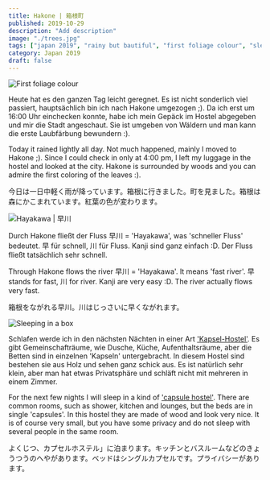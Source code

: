 ```yaml
---
title: Hakone | 箱根町
published: 2019-10-29
description: "Add description"
image: "./trees.jpg"
tags: ["japan 2019", "rainy but bautiful", "first foliage colour", "sleeping in a box"]
category: Japan 2019
draft: false
---
```


![First foliage colour](./trees.jpg)

Heute hat es den ganzen Tag leicht geregnet. Es ist nicht sonderlich viel passiert, hauptsächlich bin ich nach Hakone umgezogen ;). Da ich erst um 16:00 Uhr einchecken konnte, habe ich mein Gepäck im Hostel abgegeben und mir die Stadt angeschaut. Sie ist umgeben von Wäldern und man kann die erste Laubfärbung bewundern :). 

Today it rained lightly all day. Not much happened, mainly I moved to Hakone ;). Since I could check in only at 4:00 pm, I left my luggage in the hostel and looked at the city. Hakone is surrounded by woods and you can admire the first coloring of the leaves :).

今日は一日中軽く雨が降っています。箱根に行きました。町を見ました。箱根は森にかこまれています。紅葉の色が変わります。

![Hayakawa | 早川](./kawa.jpg)

Durch Hakone fließt der Fluss 早川 = 'Hayakawa', was 'schneller Fluss' bedeutet. 早 für schnell,
川 für Fluss. Kanji sind ganz einfach :D. Der Fluss fließt tatsächlich sehr schnell.

Through Hakone flows the river 早川 = 'Hayakawa'. It means 'fast river'. 早 stands for fast,
川 for river. Kanji are very easy :D. The river actually flows very fast.

箱根をながれる早川。川はじっさいに早くながれます。

![Sleeping in a box](./beds.jpg)

Schlafen werde ich in den nächsten Nächten in einer Art <a href="https://www.guesthouseazito.com/de-de/rooms/capsule-room-with-double-bed-annex" target="_blank" rel="noopener noreferrer">'Kapsel-Hostel'</a>. Es gibt Gemeinschafträume, wie Dusche, Küche, Aufenthaltsräume, aber die Betten sind in einzelnen 'Kapseln' untergebracht. In diesem Hostel sind bestehen sie aus Holz und sehen ganz schick aus. Es ist natürlich sehr klein, aber man hat etwas Privatsphäre und schläft nicht mit mehreren in einem Zimmer. 

For the next few nights I will sleep in a kind of <a href="https://www.guesthouseazito.com/de-de/rooms/capsule-room-with-double-bed-annex" target="_blank" rel="noopener noreferrer">'capsule hostel'</a>. There are common rooms, such as shower, kitchen and lounges, but the beds are in single 'capsules'. In this hostel they are made of wood and look very nice. It is of course very small, but you have some privacy and do not sleep with several people in the same room.

よくじつ、カプセルホステル」に泊まります。キッチンとバスルームなどのきょうつうのへやがあります。ベッドはシングルカプセルです。プライバシーがあります。






